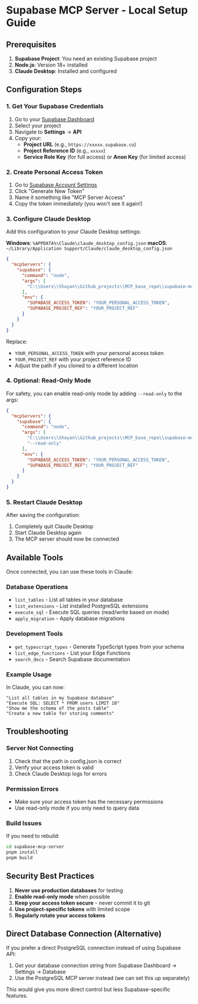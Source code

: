 # Supabase MCP Server - Local Setup Guide

## Prerequisites

1. **Supabase Project**: You need an existing Supabase project
2. **Node.js**: Version 18+ installed
3. **Claude Desktop**: Installed and configured

## Configuration Steps

### 1. Get Your Supabase Credentials

1. Go to your [Supabase Dashboard](https://supabase.com/dashboard)
2. Select your project
3. Navigate to **Settings** → **API**
4. Copy your:
   - **Project URL** (e.g., `https://xxxxx.supabase.co`)
   - **Project Reference ID** (e.g., `xxxxx`)
   - **Service Role Key** (for full access) or **Anon Key** (for limited access)

### 2. Create Personal Access Token

1. Go to [Supabase Account Settings](https://supabase.com/dashboard/account/tokens)
2. Click "Generate New Token"
3. Name it something like "MCP Server Access"
4. Copy the token immediately (you won't see it again!)

### 3. Configure Claude Desktop

Add this configuration to your Claude Desktop settings:

**Windows**: `%APPDATA%\Claude\claude_desktop_config.json`
**macOS**: `~/Library/Application Support/Claude/claude_desktop_config.json`

```json
{
  "mcpServers": {
    "supabase": {
      "command": "node",
      "args": [
        "C:\\Users\\Shayan\\Github_projects\\MCP_base_repo\\supabase-mcp-server\\packages\\mcp-server-supabase\\dist\\transports\\stdio.js"
      ],
      "env": {
        "SUPABASE_ACCESS_TOKEN": "YOUR_PERSONAL_ACCESS_TOKEN",
        "SUPABASE_PROJECT_REF": "YOUR_PROJECT_REF"
      }
    }
  }
}
```

Replace:
- `YOUR_PERSONAL_ACCESS_TOKEN` with your personal access token
- `YOUR_PROJECT_REF` with your project reference ID
- Adjust the path if you cloned to a different location

### 4. Optional: Read-Only Mode

For safety, you can enable read-only mode by adding `--read-only` to the args:

```json
{
  "mcpServers": {
    "supabase": {
      "command": "node",
      "args": [
        "C:\\Users\\Shayan\\Github_projects\\MCP_base_repo\\supabase-mcp-server\\packages\\mcp-server-supabase\\dist\\transports\\stdio.js",
        "--read-only"
      ],
      "env": {
        "SUPABASE_ACCESS_TOKEN": "YOUR_PERSONAL_ACCESS_TOKEN",
        "SUPABASE_PROJECT_REF": "YOUR_PROJECT_REF"
      }
    }
  }
}
```

### 5. Restart Claude Desktop

After saving the configuration:
1. Completely quit Claude Desktop
2. Start Claude Desktop again
3. The MCP server should now be connected

## Available Tools

Once connected, you can use these tools in Claude:

### Database Operations
- `list_tables` - List all tables in your database
- `list_extensions` - List installed PostgreSQL extensions
- `execute_sql` - Execute SQL queries (read/write based on mode)
- `apply_migration` - Apply database migrations

### Development Tools
- `get_typescript_types` - Generate TypeScript types from your schema
- `list_edge_functions` - List your Edge Functions
- `search_docs` - Search Supabase documentation

### Example Usage

In Claude, you can now:
```
"List all tables in my Supabase database"
"Execute SQL: SELECT * FROM users LIMIT 10"
"Show me the schema of the posts table"
"Create a new table for storing comments"
```

## Troubleshooting

### Server Not Connecting
1. Check that the path in config.json is correct
2. Verify your access token is valid
3. Check Claude Desktop logs for errors

### Permission Errors
- Make sure your access token has the necessary permissions
- Use read-only mode if you only need to query data

### Build Issues
If you need to rebuild:
```bash
cd supabase-mcp-server
pnpm install
pnpm build
```

## Security Best Practices

1. **Never use production databases** for testing
2. **Enable read-only mode** when possible
3. **Keep your access token secure** - never commit it to git
4. **Use project-specific tokens** with limited scope
5. **Regularly rotate your access tokens**

## Direct Database Connection (Alternative)

If you prefer a direct PostgreSQL connection instead of using Supabase API:

1. Get your database connection string from Supabase Dashboard → Settings → Database
2. Use the PostgreSQL MCP server instead (we can set this up separately)

This would give you more direct control but less Supabase-specific features.